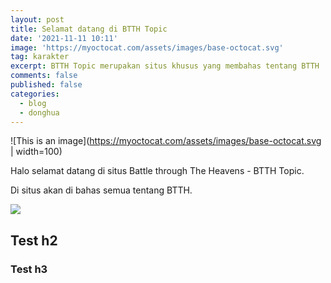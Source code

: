 ```yaml
---
layout: post
title: Selamat datang di BTTH Topic
date: '2021-11-11 10:11'
image: 'https://myoctocat.com/assets/images/base-octocat.svg'
tag: karakter
excerpt: BTTH Topic merupakan situs khusus yang membahas tentang BTTH
comments: false
published: false
categories:
  - blog
  - donghua
---
```


![This is an image](https://myoctocat.com/assets/images/base-octocat.svg | width=100)

Halo selamat datang di situs Battle through The Heavens - BTTH Topic.

Di situs akan di bahas semua tentang BTTH. 

<img loading="lazy" src="https://blogger.googleusercontent.com/img/b/R29vZ2xl/AVvXsEgdzHx-sDHWkdUZvVsLbu9LBomn83fNik638b-C2OW9Jn7f1czi-1ODr-3sC573VqB8ovogsmLwB8zlcBotr1QIvWIyEntaeBlLJFRxC96p-KeSIW8ro0xHPEHVp2Q4VNcAxbclvPbO6zgkJUJG9eSfta_a_dHLhpWjfuOS9TBhvTYGC5fNiJCwzQ0Qyw/s1600/junjiuling-min.jpg"/>

## Test h2

### Test h3
